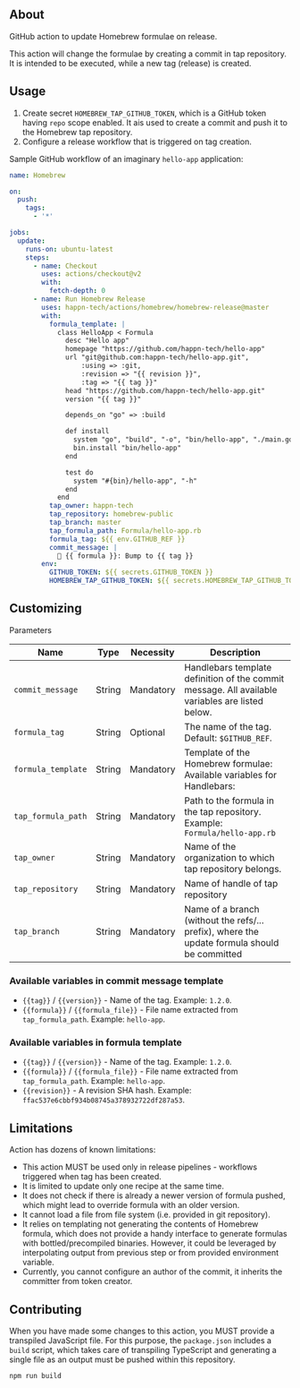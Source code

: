 ## About

GitHub action to update Homebrew formulae on release.

This action will change the formulae by creating a commit in tap repository. It is intended to be executed, while a new tag (release) is created.
 
## Usage

1. Create secret `HOMEBREW_TAP_GITHUB_TOKEN`, which is a GitHub token having `repo` scope enabled. It ais used to create a commit and push it to the Homebrew tap repository. 
2. Configure a release workflow that is triggered on tag creation.

Sample GitHub workflow of an imaginary `hello-app` application:

```yaml
name: Homebrew

on:
  push:
    tags:
      - '*'

jobs:
  update:
    runs-on: ubuntu-latest
    steps:
      - name: Checkout
        uses: actions/checkout@v2
        with:
          fetch-depth: 0
      - name: Run Homebrew Release
        uses: happn-tech/actions/homebrew/homebrew-release@master
        with:
          formula_template: |
            class HelloApp < Formula
              desc "Hello app"
              homepage "https://github.com/happn-tech/hello-app"
              url "git@github.com:happn-tech/hello-app.git",
                  :using => :git,
                  :revision => "{{ revision }}",
                  :tag => "{{ tag }}"
              head "https://github.com/happn-tech/hello-app.git"
              version "{{ tag }}"

              depends_on "go" => :build

              def install
                system "go", "build", "-o", "bin/hello-app", "./main.go"
                bin.install "bin/hello-app"
              end

              test do
                system "#{bin}/hello-app", "-h"
              end
            end
          tap_owner: happn-tech
          tap_repository: homebrew-public
          tap_branch: master
          tap_formula_path: Formula/hello-app.rb
          formula_tag: ${{ env.GITHUB_REF }}
          commit_message: |
            🔖 {{ formula }}: Bump to {{ tag }}
        env:
          GITHUB_TOKEN: ${{ secrets.GITHUB_TOKEN }}
          HOMEBREW_TAP_GITHUB_TOKEN: ${{ secrets.HOMEBREW_TAP_GITHUB_TOKEN }}
```

## Customizing

Parameters 

| Name | Type | Necessity | Description |
| ---- | ---- | --------- | ----------- |
| `commit_message` | String | Mandatory | Handlebars template definition of the commit message. All available variables are listed below.  |
| `formula_tag` | String | Optional | The name of the tag. Default: `$GITHUB_REF`. | 
| `formula_template` | String | Mandatory | Template of the Homebrew formulae: Available variables for Handlebars: |
| `tap_formula_path` | String | Mandatory | Path to the formula in the tap repository. Example: `Formula/hello-app.rb` |
| `tap_owner` | String | Mandatory | Name of the organization to which tap repository belongs. |
| `tap_repository` | String | Mandatory | Name of handle of tap repository |
| `tap_branch` | String | Mandatory | Name of a branch (without the refs/... prefix), where the update formula should be committed |

### Available variables in commit message template

- `{{tag}}` / `{{version}}` - Name of the tag. Example: `1.2.0`.
- `{{formula}}` / `{{formula_file}}` - File name extracted from `tap_formula_path`. Example: `hello-app`.

### Available variables in formula template 

- `{{tag}}` / `{{version}}` - Name of the tag. Example: `1.2.0`.
- `{{formula}}` / `{{formula_file}}` - File name extracted from `tap_formula_path`. Example: `hello-app`.
- `{{revision}}` - A revision SHA hash. Example: `ffac537e6cbbf934b08745a378932722df287a53`.

## Limitations

Action has dozens of known limitations:

- This action MUST be used only in release pipelines - workflows triggered when tag has been created. 
- It is limited to update only one recipe at the same time.
- It does not check if there is already a newer version of formula pushed, which might lead to override formula with an older version.
- It cannot load a file from file system (i.e. provided in git repository).
- It relies on templating not generating the contents of Homebrew formula, which does not provide a handy interface to generate formulas with bottled/precompiled binaries. However, it could be leveraged by interpolating output from previous step or from provided environment variable.
- Currently, you cannot configure an author of the commit, it inherits the committer from token creator.


## Contributing

When you have made some changes to this action, you MUST provide a transpiled JavaScript file. For this purpose, the `package.json` includes a `build` script, which takes care of transpiling TypeScript and generating a single file as an output must be pushed within this repository. 

```shell
npm run build
```
